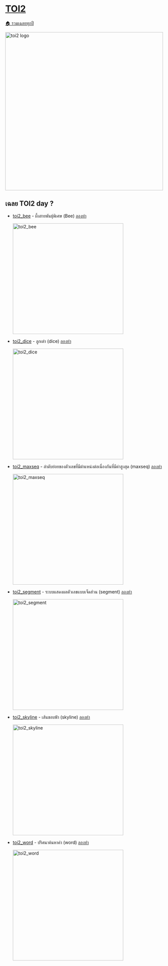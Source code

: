 <!-- @codegen_toi begin -->
<!-- ! THIS IS AUTO GENERATE DOCS. CHANGE THIS WILL RESULT NOTHING -->
# [TOI2](/toi/toi2)

[🏠 รวมเฉลยทุกปี](../)

<img width="500" alt="toi2 logo" src="https://github.com/krist7599555/toi/assets/19445033/80c80822-7583-4bcd-a705-dae3eacdee85">

<!-- ! THIS IS AUTO GENERATE DOCS. CHANGE THIS WILL RESULT NOTHING -->
## เฉลย TOI2 day ?

- [toi2_bee](/toi/toi2/toi2_bee) - ผึ้งสายพันธุ์พิเศษ (Bee) [ลองทำ](https://beta.programming.in.th/tasks/toi2_bee)

  <img width="350" alt="toi2_bee" src="https://github.com/krist7599555/toi/assets/19445033/80c80822-7583-4bcd-a705-dae3eacdee85">

- [toi2_dice](/toi/toi2/toi2_dice) - ลูกเต๋า (dice) [ลองทำ](https://beta.programming.in.th/tasks/toi2_dice)

  <img width="350" alt="toi2_dice" src="https://github.com/krist7599555/toi/assets/19445033/80c80822-7583-4bcd-a705-dae3eacdee85">

- [toi2_maxseq](/toi/toi2/toi2_maxseq) - ลำดับย่อยของตัวเลขที่มีตำแหน่งต่อเนื่องกันที่มีค่าสูงสุด (maxseq) [ลองทำ](https://beta.programming.in.th/tasks/toi2_maxseq)

  <img width="350" alt="toi2_maxseq" src="https://github.com/krist7599555/toi/assets/19445033/80c80822-7583-4bcd-a705-dae3eacdee85">

- [toi2_segment](/toi/toi2/toi2_segment) - ระบบแสดงผลตัวเลขแบบเจ็ดส่วน (segment) [ลองทำ](https://beta.programming.in.th/tasks/toi2_segment)

  <img width="350" alt="toi2_segment" src="https://github.com/krist7599555/toi/assets/19445033/80c80822-7583-4bcd-a705-dae3eacdee85">

- [toi2_skyline](/toi/toi2/toi2_skyline) - เส้นขอบฟ้า (skyline) [ลองทำ](https://beta.programming.in.th/tasks/toi2_skyline)

  <img width="350" alt="toi2_skyline" src="https://github.com/krist7599555/toi/assets/19445033/80c80822-7583-4bcd-a705-dae3eacdee85">

- [toi2_word](/toi/toi2/toi2_word) - ปริศนาค้นหาคำ (word) [ลองทำ](https://beta.programming.in.th/tasks/toi2_word)

  <img width="350" alt="toi2_word" src="https://github.com/krist7599555/toi/assets/19445033/80c80822-7583-4bcd-a705-dae3eacdee85">
<!-- @codegen_toi end -->
